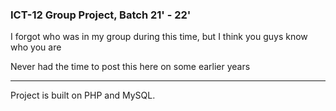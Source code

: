 ### **ICT-12 Group Project, Batch 21' - 22'**


I forgot who was in my group during this time, but I think you guys know who you are

Never had the time to post this here on some earlier years

___________________________________________________________________________


Project is built on PHP and MySQL.
